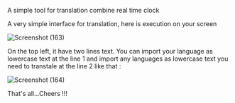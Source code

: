 A simple tool for translation combine real time clock

A very simple interface for translation, here is execution on your screen


![Screenshot (163)](https://user-images.githubusercontent.com/100022706/188744921-26e9f0b2-60e1-42f4-b001-fc260d9feec7.png)

On the top left, it have two lines text. You can import your language as lowercase text at the line 1 and import any languages as lowercase text you need to transtale at the line 2 like that : 


![Screenshot (164)](https://user-images.githubusercontent.com/100022706/188745550-64ae3d90-dec3-424b-ba97-e7bda2b4829a.png)



That's all...Cheers !!!

